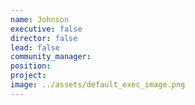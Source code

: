 ```yaml
---
name: Johnson
executive: false
director: false
lead: false
community_manager: 
position:  
project:  
image: ../assets/default_exec_image.png
---
```

